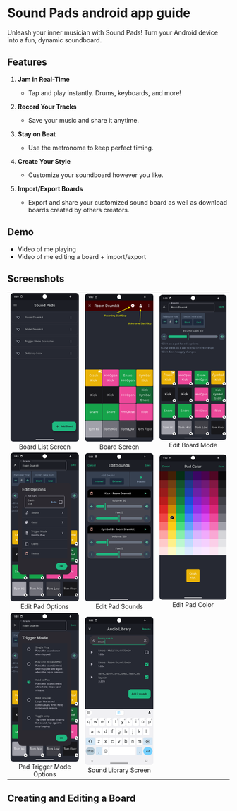 # Sound Pads android app guide

Unleash your inner musician with Sound Pads! Turn your Android device into a fun, dynamic soundboard.

## Features

1. **Jam in Real-Time**
   * Tap and play instantly. Drums, keyboards, and more!

2. **Record Your Tracks**
   * Save your music and share it anytime.

3. **Stay on Beat**
   * Use the metronome to keep perfect timing.

4. **Create Your Style**
   * Customize your soundboard however you like.

5. **Import/Export Boards**
   * Export and share your customized sound board as well as download boards created by others creators.

## Demo
- Video of me playing
- Video of me editing a board + import/export

## Screenshots

<table>
   <tr>
      <td style='text-align:center;'>
         <img src="app_screenshots/board_list_screen.png" alt="Board List Screen" width="200">
         <br>
         <figcaption>Board List Screen</figcaption>
      </td>
      <td style='text-align:center;'>
         <img src="app_screenshots/board_screen.png" alt="Board List Screen" width="200">
         <br>
         <figcaption>Board Screen</figcaption>
      </td>
      <td style='text-align:center;'>
         <img src="app_screenshots/edit_board_screen.png" alt="Board List Screen" width="200">
         <br>
         <figcaption>Edit Board Mode</figcaption>
      </td>
   </tr>
   <tr>
      <td style='text-align:center;'>
         <img src="app_screenshots/edit_option_dialog.png" alt="Board List Screen" width="200">
         <br>
         <figcaption>Edit Pad Options</figcaption>
      </td>
      <td style='text-align:center;'>
         <img src="app_screenshots/sound_picker_screen.png" alt="Board List Screen" width="200">
         <br>
         <figcaption>Edit Pad Sounds</figcaption>
      </td>
      <td style='text-align:center;'>
         <img src="app_screenshots/color_picker_screen.png" alt="Board List Screen" width="200">
         <br>
         <figcaption>Edit Pad Color</figcaption>
      </td>
   </tr>
   <tr>
      <td style='text-align:center;'>
         <img src="app_screenshots/trigger_mode_dialog.png" alt="Board List Screen" width="200">
         <br>
         <figcaption>Pad Trigger Mode Options</figcaption>
      </td>
      <td style='text-align:center;'>
         <img src="app_screenshots/sound_library_screen.png" alt="Board List Screen" width="200">
         <br>
         <figcaption>Sound Library Screen</figcaption>
      </td>
   </tr>
</table>

## Creating and Editing a Board
